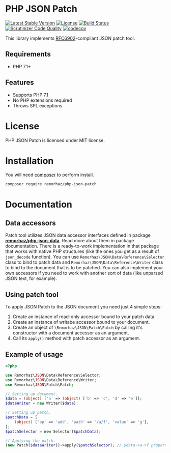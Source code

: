 # PHP JSON Patch

[![Latest Stable Version](https://poser.pugx.org/remorhaz/php-json-patch/v/stable)](https://packagist.org/packages/remorhaz/php-json-patch)
[![License](https://poser.pugx.org/remorhaz/php-json-patch/license)](https://packagist.org/packages/remorhaz/php-json-patch)
[![Build Status](https://travis-ci.org/remorhaz/php-json-patch.svg?branch=master)](https://travis-ci.org/remorhaz/php-json-patch)
[![Scrutinizer Code Quality](https://scrutinizer-ci.com/g/remorhaz/php-json-patch/badges/quality-score.png?b=master)](https://scrutinizer-ci.com/g/remorhaz/php-json-patch/?branch=master)
[![codecov](https://codecov.io/gh/remorhaz/php-json-patch/branch/master/graph/badge.svg)](https://codecov.io/gh/remorhaz/php-json-patch)

This library implements [RFC6902](https://tools.ietf.org/html/rfc6902)-compliant JSON patch tool.

## Requirements
* PHP 7.1+

## Features
* Supports PHP 7.1
* No PHP extensions required
* Throws SPL exceptions

# License
PHP JSON Patch is licensed under MIT license.

# Installation
You will need [composer](https://getcomposer.org) to perform install.
```
composer require remorhaz/php-json-patch
```

# Documentation
## Data accessors
Patch tool utilizes JSON data accessor interfaces defined in package
**[remorhaz/php-json-data](https://github.com/remorhaz/php-json-data)**. Read more about them in package documentation.
There is a ready-to-work implementation in that package that works with native PHP structures (like the ones you get as
a result of `json_decode` function). You can use `Remorhaz\JSON\Data\Reference\Selector` class to bind to patch data and
`Remorhaz\JSON\Data\Reference\Writer` class to bind to the document that is to be patched. You can also implement your own accessors
if you need to work with another sort of data (like unparsed JSON text, for example).

## Using patch tool
To apply JSON Patch to the JSON document you need just 4 simple steps:

1. Create an instance of read-only accessor bound to your patch data.
2. Create an instance of writabe accessor bound to your document.
3. Create an object of `\Remorhaz\JSON\Patch\Patch` by calling it's constructor with a document accessor as an argument.
4. Call its `apply()` method with patch accessor as an argument.

## Example of usage
```php
<?php

use Remorhaz\JSON\Data\Reference\Selector;
use Remorhaz\JSON\Data\Reference\Writer;
use Remorhaz\JSON\Patch\Patch;

// Setting up document.
$data = (object) ['a' => (object) ['b' => 'c', 'd' => 'e']];
$dataWriter = new Writer($data);

// Setting up patch.
$patchData = [
    (object) ['op' => 'add', 'path' => '/a/f', 'value' => 'g'],
];
$patchSelector = new Selector($patchData);

// Applying the patch.
(new Patch($dataWriter))->apply($patchSelector); // $data->a->f property is added and set to 'g'
